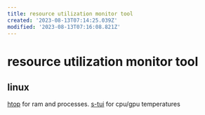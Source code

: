 ```yaml
---
title: resource utilization monitor tool
created: '2023-08-13T07:14:25.039Z'
modified: '2023-08-13T07:16:08.821Z'
---
```


# resource utilization monitor tool

## linux

[htop](https://htop.dev/) for ram and processes. [s-tui]() for cpu/gpu temperatures
